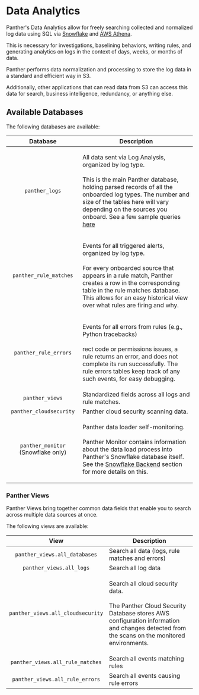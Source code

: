 # Data Analytics

Panther's Data Analytics allow for freely searching collected and normalized log data using SQL via [Snowflake](https://docs.panther.com/data-analytics/backend/snowflake) and [AWS Athena](https://docs.panther.com/data-analytics/backend/athena).

This is necessary for investigations, baselining behaviors, writing rules, and generating analytics on logs in the context of days, weeks, or months of data.

Panther performs data normalization and processing to store the log data in a standard and efficient way in S3.

Additionally, other applications that can read data from S3 can access this data for search, business intelligence, redundancy, or anything else.

## Available Databases

The following databases are available:

|              Database              | Description                                                                                                                                                                                                                                                                                                          |
| :--------------------------------: | -------------------------------------------------------------------------------------------------------------------------------------------------------------------------------------------------------------------------------------------------------------------------------------------------------------------- |
|           `panther_logs`           | <p>All data sent via Log Analysis, organized by log type.<br><br>This is the main Panther database, holding parsed records of all the onboarded log types. The number and size of the tables here will vary depending on the sources you onboard. See a few sample queries <a href="example-queries.md">here</a></p> |
|       `panther_rule_matches`       | <p>Events for all triggered alerts, organized by log type.<br><br>For every onboarded source that appears in a rule match, Panther creates a row in the corresponding table in the rule matches database. This allows for an easy historical view over what rules are firing and why.</p>                            |
|        `panther_rule_errors`       | <p>Events for all errors from rules (e.g., Python tracebacks)<br><br>rect code or permissions issues, a rule returns an error, and does not complete its run successfully. The rule errors tables keep track of any such events, for easy debugging.</p>                                                             |
|           `panther_views`          | Standardized fields across all logs and rule matches.                                                                                                                                                                                                                                                                |
|       `panther_cloudsecurity`      | Panther cloud security scanning data.                                                                                                                                                                                                                                                                                |
| `panther_monitor` (Snowflake only) | <p>Panther data loader self-monitoring.<br><br>Panther Monitor contains information about the data load process into Panther's Snowflake database itself. See the <a href="backend/snowflake.md">Snowflake Backend</a> section for more details on this.</p>                                                         |

### Panther Views

Panther Views bring together common data fields that enable you to search across multiple data sources at once.&#x20;

The following views are available:

|                View               | Description                                                                                                                                                                               |
| :-------------------------------: | ----------------------------------------------------------------------------------------------------------------------------------------------------------------------------------------- |
|   `panther_views.all_databases`   | Search all data (logs, rule matches and errors)                                                                                                                                           |
|      `panther_views.all_logs`     | Search all log data                                                                                                                                                                       |
| `panther_views.all_cloudsecurity` | <p>Search all cloud security data.<br><br>The Panther Cloud Security Database stores AWS configuration information and changes detected from the scans on the monitored environments.</p> |
|  `panther_views.all_rule_matches` | Search all events matching rules                                                                                                                                                          |
|  `panther_views.all_rule_errors`  | Search all events causing rule errors                                                                                                                                                     |


